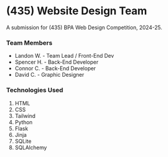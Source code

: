 # (435) Website Design Team
A submission for (435) BPA Web Design Competition, 2024-25.

### Team Members
- Landon W. - Team Lead / Front-End Dev
- Spencer H. - Back-End Developer
- Connor C. - Back-End Developer
- David C. - Graphic Designer

### Technologies Used
1. HTML
2. CSS
3. Tailwind
4. Python
5. Flask
6. Jinja
7. SQLite
8. SQLAlchemy
